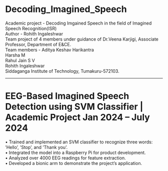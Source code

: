 # Decoding_Imagined_Speech <br> 
Academic project - Decoding Imgained Speech in the field of Imagined Speech Recognition(ISR)
 <br> Author - Rohith Ingaleshwar
 <br> Team project of 4 members under guidance of Dr.Veena Karjigi, Associate Professor, Department of E&CE.
 <br> Team members - Aditya Keshav Harikantra <br> 
 Harsha M 
<br> Rahul Jain S V
 <br> Rohith Ingaleshwar
 <br> Siddaganga Institute of Technology, Tumakuru-572103. <br>
<hr>
<h1> EEG-Based Imagined Speech Detection using SVM Classifier | Academic Project Jan 2024 – July 2024 </h1> 
• Trained and implemented an SVM classifier to recognize three words: ’Hello’, ’Stop’, and ’Thank you’. <br> 
• Integrated the model into a Raspberry Pi for product development. <br> 
• Analyzed over 4000 EEG readings for feature extraction. <br> 
• Developed a bionic arm to demonstrate the project’s application. 
